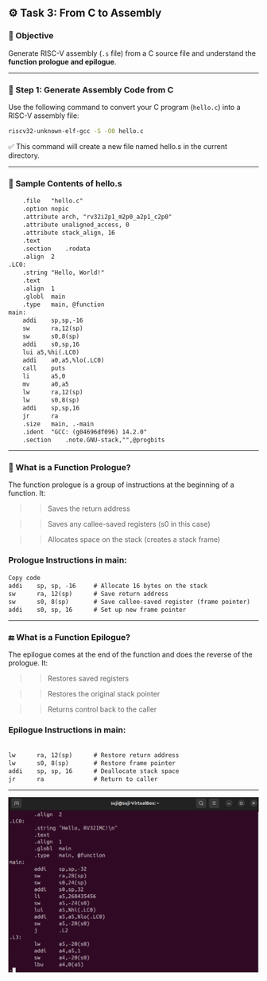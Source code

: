 ## ⚙️ Task 3: From C to Assembly

### 🎯 Objective  
Generate RISC-V assembly (`.s` file) from a C source file and understand the **function prologue and epilogue**.

---

### 📝 Step 1: Generate Assembly Code from C  
Use the following command to convert your C program (`hello.c`) into a RISC-V assembly file:

```bash
riscv32-unknown-elf-gcc -S -O0 hello.c
```
✅ This command will create a new file named hello.s in the current directory.

---


### 📄 Sample Contents of hello.s
```assembly
	.file	"hello.c"
	.option nopic
	.attribute arch, "rv32i2p1_m2p0_a2p1_c2p0"
	.attribute unaligned_access, 0
	.attribute stack_align, 16
	.text
	.section	.rodata
	.align	2
.LC0:
	.string	"Hello, World!"
	.text
	.align	1
	.globl	main
	.type	main, @function
main:
	addi	sp,sp,-16
	sw	    ra,12(sp)
	sw	    s0,8(sp)
	addi	s0,sp,16
	lui	a5,%hi(.LC0)
	addi	a0,a5,%lo(.LC0)
	call	puts
	li	    a5,0
	mv	    a0,a5
	lw	    ra,12(sp)
	lw	    s0,8(sp)
	addi	sp,sp,16
	jr	    ra
	.size	main, .-main
	.ident	"GCC: (g04696df096) 14.2.0"
	.section	.note.GNU-stack,"",@progbits

```
---


### 🧩 What is a Function Prologue?
The function prologue is a group of instructions at the beginning of a function. It:

>> Saves the return address

>> Saves any callee-saved registers (s0 in this case)

>> Allocates space on the stack (creates a stack frame)

### Prologue Instructions in main:

```assembly
Copy code
addi	sp, sp, -16     # Allocate 16 bytes on the stack
sw	    ra, 12(sp)      # Save return address
sw	    s0, 8(sp)       # Save callee-saved register (frame pointer)
addi	s0, sp, 16      # Set up new frame pointer

```

---


### 🔚 What is a Function Epilogue?
The epilogue comes at the end of the function and does the reverse of the prologue. It:

>> Restores saved registers

>> Restores the original stack pointer

>> Returns control back to the caller

### Epilogue Instructions in main:

```assembly

lw	    ra, 12(sp)      # Restore return address
lw	    s0, 8(sp)       # Restore frame pointer
addi	sp, sp, 16      # Deallocate stack space
jr	    ra              # Return to caller
```

---
![From_C_to_Assembly](From_C_to_Assembly.png)
